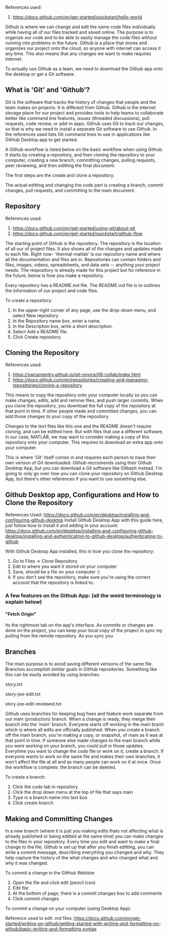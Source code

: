 References used: 
1. https://docs.github.com/en/get-started/quickstart/hello-world


Github is where we can change and edit the same code files individually while having all of our files tracked and saved online. The purpose is to organize our code and to be able to easily manage the code files without running into problems in the future. Github is a place that stores and organizes our project onto the cloud, so anyone with internet can access it any time. This also means that any changes we want to make requires internet.

To actually use Github as a team, we need to download the Github app onto the desktop or get a Git software.

## What is 'Git' and 'Github'?
Git is the software that tracks the history of changes that people and the team makes on projects. It is different from Github. Github is the internet storage place for our project and provides tools to help teams to collaborate better like command line features, issues (threaded discussions), pull requests, code review, or add-in apps. Github uses Git to track our changes, so that is why we need to install a separate Git software to use Github. In the references used lists Git command lines to use in applications like GitHub Desktop app to get started.

A Github workflow is listed below on the basic workflow when using Github. It starts by creating a repository, and then cloning the repository to your computer, creating a new branch, committing changes, pulling requests, peer reviewing, and then editting the final document.

The first steps are the create and clone a repository.

The actual editting and changing the code part is creating a branch, commit changes, pull requests, and committing to the main document.

## Repository
References used: 
1. https://docs.github.com/en/get-started/using-git/about-git
2. https://docs.github.com/en/get-started/quickstart/github-flow

The starting point of Github is the repository. The repository is the location of all our of project files. It also shows all of the changes and updates made to each file. Right now- 'thermal-matlab' is our repository name and where all the documentation and files are in. Repositories can contain folders and files, images, videos, spreadsheets, and data sets -- anything your project needs. The respository is already made for this project but for reference in the future, below is how you make a repository.

Every repository has a README.md file. The README.md file is to outlines the information of our project and code files. 

To create a repository:
1. In the upper-right corner of any page, use the  drop-down menu, and select New repository
2. In the Repository name box, enter a name.
3. In the Description box, write a short description.
4. Select Add a README file.
5. Click Create repository.

## Cloning the Repository
References used: 
1. https://swcarpentry.github.io/git-novice/08-collab/index.html
2. https://docs.github.com/en/repositories/creating-and-managing-repositories/cloning-a-repository

This means to copy the repository onto your computer locally so you can make changes, edits, add and remove files, and push larger commits. When you clone the repository, you download the full copy of the repository at that point in time. If other people made and committed changes, you can add those changes to your copy of the repository. 

Changes to the text files like this one and the README doesn't require cloning, and can be editted here. But with files that use a different software, in our case, MATLAB, we may want to consider making a copy of this repository onto your computer. This requires to download an extra app onto your computer. 

This is where 'Git' itself comes in and requires each person to have their own verison of Git downloaded. Github reccomends using their Github Desktop App, but you can download a Git software like Gitbash instead. I'm going to only go over how you can clone your repository on Github Desktop App, but there's other references if you want to use something else.

## Github Desktop app, Configurations and How to Clone the Repository
References Used: https://docs.github.com/en/desktop/installing-and-configuring-github-desktop
Install Github Desktop App with this guide here, just follow how to install it and adding in your account: https://docs.github.com/en/desktop/installing-and-configuring-github-desktop/installing-and-authenticating-to-github-desktop/authenticating-to-github

With Github Desktop App installed, this is how you clone the repository:
1. Go to Files -> Clone Repository
2. Edit to where you want it stored on your computer
3. Save, should be a file on your computer :) 
4. If you don't see the repository, make sure you're using the correct account that the repository is linked to.

### A few features on the Github App: (all the weird terminology is explain below)
#### "Fetch Origin"
Its the rightmost tab on the app's interface. As commits or changes are done on the project, you can keep your local copy of the project in sync my pulling from the remote repository. As you sync you


## Branches 
The main purpose is to avoid saving different verisons of the same file. Branches accomplish similar goals in GitHub repositories.
Something like this can be easily avoided by using branches:

story.txt

story-joe-edit.txt

story-joe-edit-reviewed.txt

Github uses branches for keeping bug fixes and feature work separate from our main (production) branch. When a change is ready, they merge their branch into the 'main' branch.
Everyone starts off working in the main branh which is where all edits are officially published.
When you create a branch off the main branch, you're making a copy, or snapshot, of main as it was at that point in time. If someone else made changes to the main branch while you were working on your branch, you could pull in those updates. Everytime you want to change the code file or work on it, create a branch. If everyone wants to work on the same file and makes their own branches, it won't affect the file at all and as many people can work on it at once. Once the workflow is complete, the branch can be deleted.

To create a branch:
1. Click the code tab in repository
2. Click the drop down menu at the top of file that says main
3. Type in a branch name into text box
4. Click create branch

## Making and Committing Changes
In a new branch (where it is just you making edits thats not affecting what is already published or being editted at the same time) you can make changes to the files in your repository. Every time you edit and want to make a final change to the file, Github is set up that after you finish editting, you can write a commit message, describing everything you changed and why. They help capture the history of the what changes and who changed what and why it was changed.

To commit a change in the GitHub Webiste:
1. Open the file and click edit (pencil icon)
2. Edit file
3. At the bottom of page, there is a commit changes box to add comments
4. Click commit changes

To commit a change on your computer (using Desktop App):


Reference used to edit .md files: https://docs.github.com/en/get-started/writing-on-github/getting-started-with-writing-and-formatting-on-github/basic-writing-and-formatting-syntax
